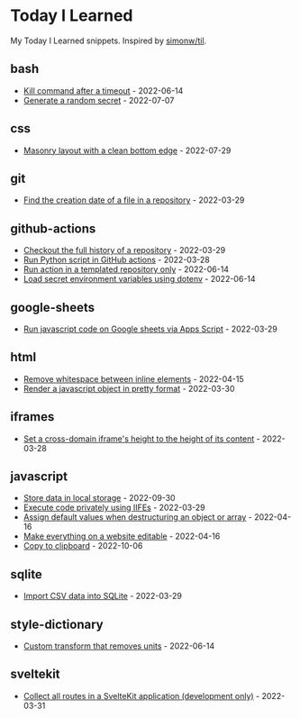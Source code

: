 # Today I Learned

My Today I Learned snippets. Inspired by [simonw/til](https://github.com/simonw/til).

<!-- entries: start -->

## bash

- [Kill command after a timeout](bash/kill-command-after-timeout.md) - 2022-06-14
- [Generate a random secret](bash/generate-random-secret.md) - 2022-07-07

## css

- [Masonry layout with a clean bottom edge](css/masonry-layout-with-clean-bottom-edge.md) - 2022-07-29

## git

- [Find the creation date of a file in a repository](git/get-date-of-first-commit.md) - 2022-03-29

## github-actions

- [Checkout the full history of a repository](github-actions/checkout-full-history-of-repo.md) - 2022-03-29
- [Run Python script in GitHub actions](github-actions/run-python-script.md) - 2022-03-28
- [Run action in a templated repository only](github-actions/run-action-in-templated-repo-only.md) - 2022-06-14
- [Load secret environment variables using dotenv](github-actions/load-secret-env-variables-using-dotenv.md) - 2022-06-14

## google-sheets

- [Run javascript code on Google sheets via Apps Script](google-sheets/run-js-via-app-scripts.md) - 2022-03-29

## html

- [Remove whitespace between inline elements](html/remove-whitespace-between-inline-elements.md) - 2022-04-15
- [Render a javascript object in pretty format](html/render-js-object-in-pretty-format.md) - 2022-03-30

## iframes

- [Set a cross-domain iframe's height to the height of its content](iframes/set-iframe-height-to-the-height-of-its-content.md) - 2022-03-28

## javascript

- [Store data in local storage](javascript/store-data-in-local-storage.md) - 2022-09-30
- [Execute code privately using IIFEs](javascript/execute-code-privately-using-iifes.md) - 2022-03-29
- [Assign default values when destructuring an object or array](javascript/assign-default-values-when-destructuring-an-object-or-array.md) - 2022-04-16
- [Make everything on a website editable](javascript/make-everything-on-a-website-editable.md) - 2022-04-16
- [Copy to clipboard](javascript/copy-to-clipboard.md) - 2022-10-06

## sqlite

- [Import CSV data into SQLite](sqlite/import-csv-data-into-sqlite.md) - 2022-03-29

## style-dictionary

- [Custom transform that removes units](style-dictionary/custom-transform-to-remove-units.md) - 2022-06-14

## sveltekit

- [Collect all routes in a SvelteKit application (development only)](sveltekit/collect-all-routes.md) - 2022-03-31

